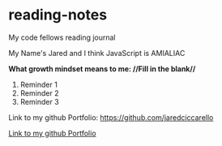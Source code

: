 # reading-notes

My code fellows reading journal

My Name's Jared and I think JavaScript is AMIALIAC

**What growth mindset means to me: //Fill in the blank//**

1. Reminder 1
2. Reminder 2
3. Reminder 3

Link to my github Portfolio: https://github.com/jaredciccarello

[Link to my github Portfolio](https://github.com/jaredciccarello)
